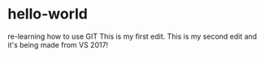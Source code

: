 # hello-world
re-learning how to use GIT
This is my first edit.
This is my second edit and it's being made from VS 2017!